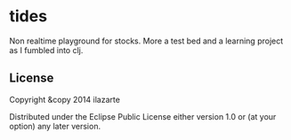 # tides

Non realtime playground for stocks.  More a test bed and a learning project as I fumbled into clj.

## License

Copyright &copy 2014 ilazarte

Distributed under the Eclipse Public License either version 1.0 or (at
your option) any later version.
